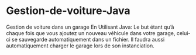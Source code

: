 # Gestion-de-voiture-Java
Gestion de voiture dans un garage En Utilisant Java: Le but étant qu’à chaque fois que vous ajoutez un nouveau véhicule dans votre garage, celui-ci se sauvegarde automatiquement dans un fichier. Il faudra aussi automatiquement charger le garage lors de son instanciation.
